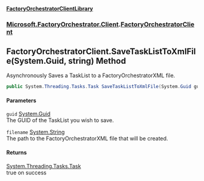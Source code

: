 #### [FactoryOrchestratorClientLibrary](./FactoryOrchestratorClientLibrary.md 'FactoryOrchestratorClientLibrary')
### [Microsoft.FactoryOrchestrator.Client](./Microsoft-FactoryOrchestrator-Client.md 'Microsoft.FactoryOrchestrator.Client').[FactoryOrchestratorClient](./Microsoft-FactoryOrchestrator-Client-FactoryOrchestratorClient.md 'Microsoft.FactoryOrchestrator.Client.FactoryOrchestratorClient')
## FactoryOrchestratorClient.SaveTaskListToXmlFile(System.Guid, string) Method
Asynchronously Saves a TaskList to a FactoryOrchestratorXML file.  
```csharp
public System.Threading.Tasks.Task SaveTaskListToXmlFile(System.Guid guid, string filename);
```
#### Parameters
<a name='Microsoft-FactoryOrchestrator-Client-FactoryOrchestratorClient-SaveTaskListToXmlFile(System-Guid_string)-guid'></a>
`guid` [System.Guid](https://docs.microsoft.com/en-us/dotnet/api/System.Guid 'System.Guid')  
The GUID of the TaskList you wish to save.  
  
<a name='Microsoft-FactoryOrchestrator-Client-FactoryOrchestratorClient-SaveTaskListToXmlFile(System-Guid_string)-filename'></a>
`filename` [System.String](https://docs.microsoft.com/en-us/dotnet/api/System.String 'System.String')  
The path to the FactoryOrchestratorXML file that will be created.  
  
#### Returns
[System.Threading.Tasks.Task](https://docs.microsoft.com/en-us/dotnet/api/System.Threading.Tasks.Task 'System.Threading.Tasks.Task')  
true on success  
